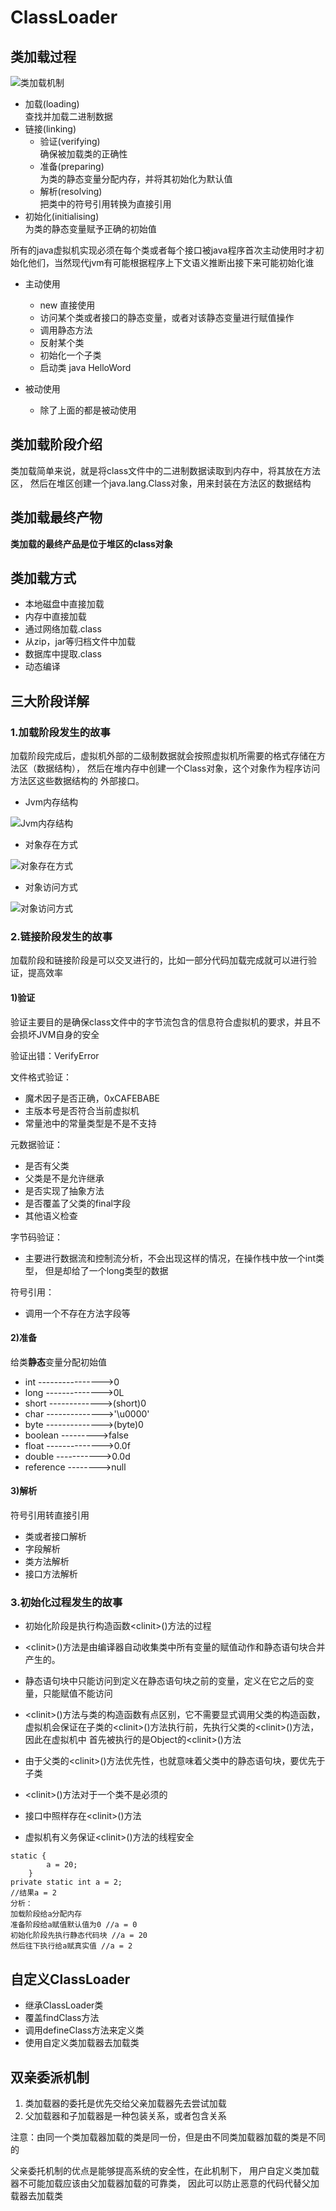 # ClassLoader

## 类加载过程

![类加载机制](src/main/resources/pic/class_loader_01.png "类加载机制")

* 加载(loading)  
    查找并加载二进制数据
* 链接(linking)  
    * 验证(verifying)  
        确保被加载类的正确性
    * 准备(preparing)  
        为类的静态变量分配内存，并将其初始化为默认值
    * 解析(resolving)  
        把类中的符号引用转换为直接引用
* 初始化(initialising)  
    为类的静态变量赋予正确的初始值
    
所有的java虚拟机实现必须在每个类或者每个接口被java程序首次主动使用时才初始化他们，当然现代jvm有可能根据程序上下文语义推断出接下来可能初始化谁

* 主动使用

    * new 直接使用
    * 访问某个类或者接口的静态变量，或者对该静态变量进行赋值操作
    * 调用静态方法
    * 反射某个类
    * 初始化一个子类
    * 启动类 java HelloWord

* 被动使用

    * 除了上面的都是被动使用

## 类加载阶段介绍

类加载简单来说，就是将class文件中的二进制数据读取到内存中，将其放在方法区，
然后在堆区创建一个java.lang.Class对象，用来封装在方法区的数据结构

## 类加载最终产物

**类加载的最终产品是位于堆区的class对象**

## 类加载方式

* 本地磁盘中直接加载
* 内存中直接加载
* 通过网络加载.class
* 从zip，jar等归档文件中加载
* 数据库中提取.class
* 动态编译

## 三大阶段详解

### 1.加载阶段发生的故事

加载阶段完成后，虚拟机外部的二级制数据就会按照虚拟机所需要的格式存储在方法区（数据结构），
然后在堆内存中创建一个Class对象，这个对象作为程序访问方法区这些数据结构的
外部接口。

* Jvm内存结构

![Jvm内存结构](src/main/resources/pic/class_loader_04.png "Jvm内存结构")

* 对象存在方式

![对象存在方式](src/main/resources/pic/class_loader_02.png "对象存在方式")

* 对象访问方式

![对象访问方式](src/main/resources/pic/class_loader_03.png "对象访问方式")

### 2.链接阶段发生的故事

加载阶段和链接阶段是可以交叉进行的，比如一部分代码加载完成就可以进行验证，提高效率

#### 1)验证

验证主要目的是确保class文件中的字节流包含的信息符合虚拟机的要求，并且不会损坏JVM自身的安全

验证出错：VerifyError

文件格式验证：
* 魔术因子是否正确，0xCAFEBABE
* 主版本号是否符合当前虚拟机
* 常量池中的常量类型是不是不支持 

元数据验证：
* 是否有父类
* 父类是不是允许继承
* 是否实现了抽象方法
* 是否覆盖了父类的final字段
* 其他语义检查

字节码验证：
* 主要进行数据流和控制流分析，不会出现这样的情况，在操作栈中放一个int类型，
但是却给了一个long类型的数据

符号引用：
* 调用一个不存在方法字段等

#### 2)准备

给类**静态**变量分配初始值
* int               ---------------->0  
* long              -------------->0L  
* short             ------------->(short)0  
* char              -------------->'\u0000'  
* byte              -------------->(byte)0  
* boolean           --------->false  
* float             -------------->0.0f  
* double            ----------->0.0d  
* reference         -------->null  

#### 3)解析

符号引用转直接引用

* 类或者接口解析
* 字段解析
* 类方法解析
* 接口方法解析

### 3.初始化过程发生的故事

* 初始化阶段是执行构造函数\<clinit>()方法的过程

* \<clinit>()方法是由编译器自动收集类中所有变量的赋值动作和静态语句块合并产生的。

* 静态语句块中只能访问到定义在静态语句块之前的变量，定义在它之后的变量，只能赋值不能访问

* \<clinit>()方法与类的构造函数有点区别，它不需要显式调用父类的构造函数，
虚拟机会保证在子类的\<clinit>()方法执行前，先执行父类的\<clinit>()方法，因此在虚拟机中
首先被执行的是Object的\<clinit>()方法

* 由于父类的\<clinit>()方法优先性，也就意味着父类中的静态语句块，要优先于子类

* \<clinit>()方法对于一个类不是必须的

* 接口中照样存在\<clinit>()方法

* 虚拟机有义务保证\<clinit>()方法的线程安全
~~~
static {
        a = 20;
    }
private static int a = 2;
//结果a = 2
分析：
加载阶段给a分配内存
准备阶段给a赋值默认值为0 //a = 0
初始化阶段先执行静态代码块 //a = 20
然后往下执行给a赋真实值 //a = 2
~~~

## 自定义ClassLoader

* 继承ClassLoader类
* 覆盖findClass方法
* 调用defineClass方法来定义类
* 使用自定义类加载器去加载类

## 双亲委派机制

1. 类加载器的委托是优先交给父亲加载器先去尝试加载
2. 父加载器和子加载器是一种包装关系，或者包含关系

注意：由同一个类加载器加载的类是同一份，但是由不同类加载器加载的类是不同的

父亲委托机制的优点是能够提高系统的安全性，在此机制下，
用户自定义类加载器不可能加载应该由父加载器加载的可靠类，
因此可以防止恶意的代码代替父加载器去加载类






    


